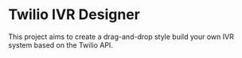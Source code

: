 Twilio IVR Designer
=================
This project aims to create a drag-and-drop style build your own IVR system based on the Twilio API.

